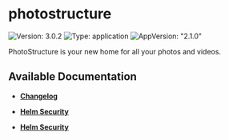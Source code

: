 # photostructure

![Version: 3.0.2](https://img.shields.io/badge/Version-3.0.2-informational?style=flat-square) ![Type: application](https://img.shields.io/badge/Type-application-informational?style=flat-square) ![AppVersion: "2.1.0"](https://img.shields.io/badge/AppVersion-"2.1.0"-informational?style=flat-square)

PhotoStructure is your new home for all your photos and videos.

## Available Documentation

- [**Changelog**](CHANGELOG)

- [**Helm Security**](container-security)

- [**Helm Security**](helm-security)

